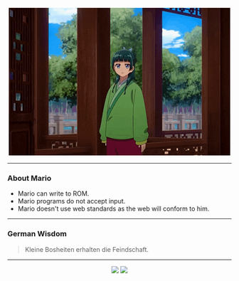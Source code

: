 <p align="center">
  <img src="assets/maomao.gif" />
</p>

---

### About Mario
- Mario can write to ROM.
- Mario programs do not accept input.
- Mario doesn't use web standards as the web will conform to him.

---

### German Wisdom
> Kleine Bosheiten erhalten die Feindschaft.

---

<p align="center">
  <a>
    <img height="180em" src="https://github-readme-stats-eight-theta.vercel.app/api?username=Torfkopp&show_icons=true&theme=dark&include_all_commits=true&count_private=true"/>
  </a>
  <a href="https://github.com/Torfkopp?tab=repositories">
    <img height="180em" src="https://github-readme-stats-eight-theta.vercel.app/api/top-langs/?username=torfkopp&layout=compact&theme=dark&langs_count=8&hide=java"/>
  </a>
</p>
